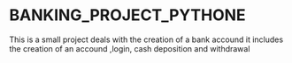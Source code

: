 # BANKING_PROJECT_PYTHONE
This is a small project deals with the creation of a bank accound
it includes the creation of an accound ,login, cash deposition and withdrawal
